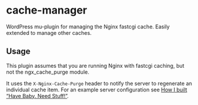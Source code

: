 # cache-manager
WordPress mu-plugin for managing the Nginx fastcgi cache. Easily extended to manage other caches.

## Usage
This plugin assumes that you are running Nginx with fastcgi caching, but not the ngx_cache_purge module.

It uses the `X-Nginx-Cache-Purge` header to notify the server to regenerate an individual cache item. For an example server configuration see [How I built “Have Baby. Need Stuff!”](https://markjaquith.wordpress.com/2012/05/15/how-i-built-have-baby-need-stuff/).
